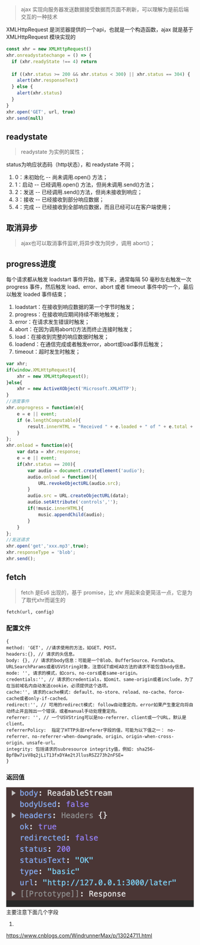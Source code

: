> ajax 实现向服务器发送数据接受数据而页面不刷新，可以理解为是前后端交互的一种技术

XMLHttpRequest 是浏览器提供的一个api，也就是一个构造函数，ajax 就是基于XMLHttpRequest 模块实现的

```javascript
const xhr = new XMLHttpRequest()
xhr.onreadystatechange = () => {
  if (xhr.readyState !== 4) return

  if ((xhr.status >= 200 && xhr.status < 300) || xhr.status == 304) {
    alert(xhr.responseText)
  } else {
    alert(xhr.status)
  }
}
xhr.open('GET', url, true)
xhr.send(null)
```

## readystate

> readystate 为实例的属性；

status为响应状态码（http状态），和 readystate 不同；

1. 0：未初始化 -- 尚未调用.open() 方法；
2. 1：启动 -- 已经调用.open() 方法，但尚未调用.send()方法；
3. 2：发送 -- 已经调用.send()方法，但尚未接收到响应；
4. 3：接收 -- 已经接收到部分响应数据；
5. 4：完成 -- 已经接收到全部响应数据，而且已经可以在客户端使用；

## 取消异步

> ajax也可以取消事件监听,将异步改为同步，调用 abort()；

## progress进度

每个请求都从触发 loadstart 事件开始，接下来，通常每隔 50 毫秒左右触发一次 progress 事件，然后触发 load、error、abort 或者 timeout 事件中的一个，最后以触发 loaded 事件结束；

1. loadstart：在接收到响应数据的第一个字节时触发；
2. progress：在接收响应期间持续不断地触发；
3. error：在请求发生错误时触发；
4. abort：在因为调用abort()方法而终止连接时触发；
5. load：在接收到完整的响应数据时触发；
6. loadend：在通信完成或者触发error，abort或load事件后触发；
7. timeout：超时发生时触发；

```javascript
var xhr;
if(window.XMLHttpRequest){
    xhr = new XMLHttpRequest();
}else{
    xhr = new ActiveXObject('Microsoft.XMLHTTP');
}
//进度事件
xhr.onprogress = function(e){
    e = e || event;
    if (e.lengthComputable){
        result.innerHTML = "Received " + e.loaded + " of " + e.total + " bytes";
    }
};
xhr.onload = function(e){
    var data = xhr.response;
    e = e || event;
    if(xhr.status == 200){
        var audio = document.createElement('audio');
        audio.onload = function(){
            URL.revokeObjectURL(audio.src);
        }
        audio.src = URL.createObjectURL(data);
        audio.setAttribute('controls','');
        if(!music.innerHTML){
            music.appendChild(audio);
        }
    }
};
//发送请求
xhr.open('get','xxx.mp3',true);
xhr.responseType = 'blob';
xhr.send();
```



## fetch
> fetch 是Es6 出现的，基于 promise，比 xhr 用起来会更简洁一点，它是为了取代xhr而诞生的
```
fetch(url, config)
```
### 配置文件
```
{
method: 'GET', //请求使用的方法，如GET、POST。
headers:{}, // 请求的头信息。
body: {}, // 请求的body信息：可能是一个Blob、BufferSource、FormData、URLSearchParams或者USVString对象，注意GET或HEAD方法的请求不能包含body信息。
mode: '', 请求的模式，如cors、no-cors或者same-origin。
credentials:'', // 请求的credentials，如omit、same-origin或者include，为了在当前域名内自动发送cookie，必须提供这个选项。
cache:'', 请求的cache模式: default、no-store、reload、no-cache、force-cache或者only-if-cached。
redirect:'', // 可用的redirect模式: follow自动重定向，error如果产生重定向将自动终止并且抛出一个错误，或者manual手动处理重定向。
referrer: '', // 一个USVString可以是no-referrer、client或一个URL，默认是 client。
referrerPolicy:  指定了HTTP头部referer字段的值，可能为以下值之一： no-referrer、no-referrer-when-downgrade、origin、origin-when-cross-origin、unsafe-url。
integrity: 包括请求的subresource integrity值，例如: sha256-BpfBw7ivV8q2jLiT13fxDYAe2tJllusRSZ273h2nFSE=
}
```
### 返回值
![alt text](image.png)
主要注意下面几个字段

1. 
https://www.cnblogs.com/WindrunnerMax/p/13024711.html